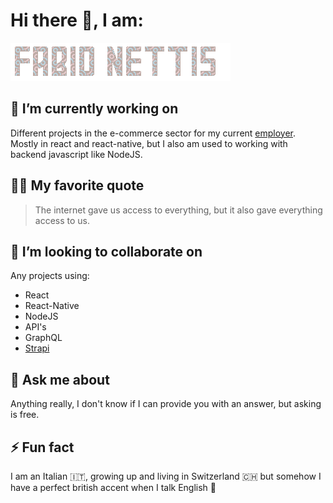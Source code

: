 # Hi there 👋, I am:

<p>
  <img src="https://raw.githubusercontent.com/fabio-nettis/fabio-nettis/main/name-animated.gif" /> 
</p>

## 🔭 I’m currently working on

Different projects in the e-commerce sector for my current [employer](https://github.com/bucan-labs). Mostly in react and react-native, but I also am used to working with backend javascript like NodeJS.

## ✍🏻 My favorite quote

> The internet gave us access to everything, but it also gave everything access to us.

## 👯 I’m looking to collaborate on

Any projects using:
- React
- React-Native
- NodeJS
- API's
- GraphQL
- [Strapi](https://github.com/strapi/strapi) 

## 💬 Ask me about

Anything really, I don't know if I can provide you with an answer, but asking is free.

## ⚡ Fun fact

I am an Italian 🇮🇹, growing up and living in Switzerland 🇨🇭 but somehow I have a perfect british accent when I talk English 🏴󠁧󠁢󠁥󠁮󠁧󠁿
